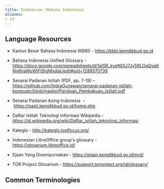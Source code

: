 ```yaml
---
title: Indonesian (Bahasa Indonesia)
aliases: 
- id
---
```


## Language Resources
- Kamus Besar Bahasa Indonesia (KBBI) - https://kbbi.kemdikbud.go.id

- Bahasa Indonesia Unified Glossary - https://docs.google.com/spreadsheets/d/1aISR_kyeNGIJ7Jv59LOqQya9Nn6haWqWIFlStgMxdsk/edit#gid=1288570739

- Senarai Padanan Istilah (PDF, pp. 7-19) – https://github.com/IndraGunawan/senarai-padanan-istilah-komputer/blob/master/Panduan_Pembakuan_Istilah.pdf

- Senarai Padanan Asing Indonesia  – https://pasti.kemdikbud.go.id/home.php

- Daftar Istilah Teknologi Informasi Wikipedia - https://id.wikipedia.org/wiki/Daftar_istilah_teknologi_informasi

- Kateglo - http://kateglo.lostfocus.org/

- Indonesian LibreOffice group's glossary - https://glosarium.libreoffice.id/

- Ejaan Yang Disempurnakan - https://ejaan.kemdikbud.go.id/eyd/

- TOR Project Glosarium - https://support.torproject.org/id/glossary/




## Common Terminologies
